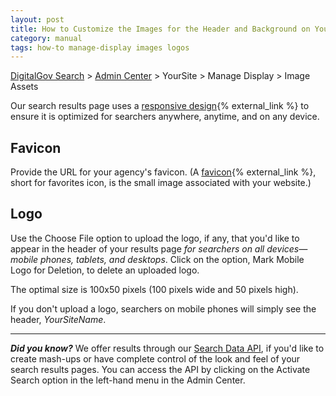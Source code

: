 ```yaml
---
layout: post
title: How to Customize the Images for the Header and Background on Your Results Page
category: manual
tags: how-to manage-display images logos
---
```

[DigitalGov Search](/index.html) > [Admin Center](https://search.usa.gov/sites/) > YourSite > Manage Display > Image Assets

Our search results page uses a [responsive design](http://alistapart.com/topic/responsive-design){% external_link %} to ensure it is optimized for searchers anywhere, anytime, and on any device. 

## Favicon

Provide the URL for your agency's favicon. (A [favicon](http://webdesign.about.com/od/favicon/f/blfaqfavicon1.htm){% external_link %}, short for favorites icon, is the small image associated with your website.)

## Logo

Use the Choose File option to upload the logo, if any, that you'd like to appear in the header of your results page *for searchers on all devices&mdash;mobile phones, tablets, and desktops*. Click on the option, Mark Mobile Logo for Deletion, to delete an uploaded logo.

The optimal size is 100x50 pixels (100 pixels wide and 50 pixels high).

If you don't upload a logo, searchers on mobile phones will simply see the header, *YourSiteName*.

---

***Did you know?*** We offer results through our [Search Data API](/manual/api.html), if you'd like to create mash-ups or have complete control of the look and feel of your search results pages. You can access the API by clicking on the Activate Search option in the left-hand menu in the Admin Center.